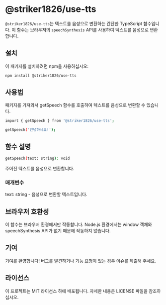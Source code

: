 # @striker1826/use-tts

`@striker1826/use-tts`는 텍스트를 음성으로 변환하는 간단한 TypeScript 함수입니다. 이 함수는 브라우저의 `speechSynthesis` API를 사용하여 텍스트를 음성으로 변환합니다.

## 설치

이 패키지를 설치하려면 npm을 사용하십시오:

```bash
npm install @striker1826/use-tts
```

## 사용법

패키지를 가져와서 getSpeech 함수를 호출하여 텍스트를 음성으로 변환할 수 있습니다.

```bash
import { getSpeech } from '@striker1826/use-tts';

getSpeech('안녕하세요!');
```

## 함수 설명

```bash
getSpeech(text: string): void
```

주어진 텍스트를 음성으로 변환합니다.

### 매개변수

text: string - 음성으로 변환할 텍스트입니다.

## 브라우저 호환성

이 함수는 브라우저 환경에서만 작동합니다. Node.js 환경에서는 window 객체와 speechSynthesis API가 없기 때문에 작동하지 않습니다.

## 기여

기여를 환영합니다! 버그를 발견하거나 기능 요청이 있는 경우 이슈를 제출해 주세요.

## 라이선스

이 프로젝트는 MIT 라이선스 하에 배포됩니다. 자세한 내용은 LICENSE 파일을 참조하십시오.
